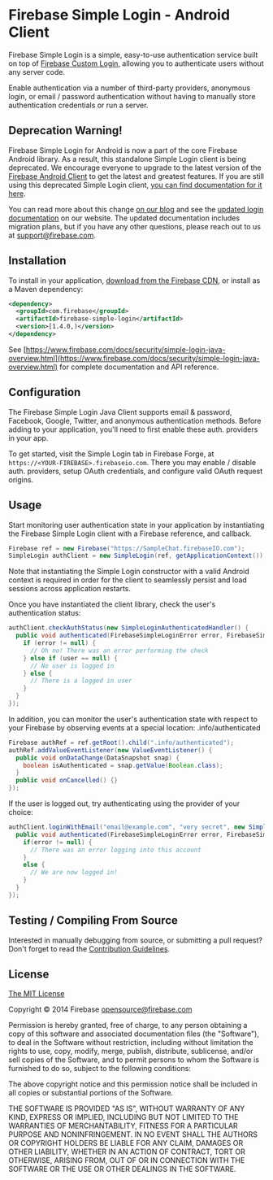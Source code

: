 # Firebase Simple Login - Android Client

Firebase Simple Login is a simple, easy-to-use authentication service built on
top of [Firebase Custom Login](https://www.firebase.com/docs/security/custom-login.html),
allowing you to authenticate users without any server code.

Enable authentication via a number of third-party providers, anonymous login, or email / password authentication without having to manually store authentication credentials or run a server.

## Deprecation Warning!

Firebase Simple Login for Android is now a part of the core Firebase Android library. As a result,
this standalone Simple Login client is being deprecated. We encourage everyone to upgrade to the
latest version of the [Firebase Android Client](https://www.firebase.com/docs/android/) to get the
latest and greatest features. If you are still using this deprecated Simple Login client,
[you can find documentation for it here](./docs/v1).

You can read more about this change [on our blog](https://www.firebase.com/blog/2014-10-03-major-updates-to-firebase-user-auth.html) and see the [updated login documentation](https://www.firebase.com/docs/android/guide/user-auth.html)
on our website. The updated documentation includes migration plans, but if you have any other
questions, please reach out to us at support@firebase.com.

## Installation

To install in your application, [download from the Firebase CDN](https://www.firebase.com/docs/downloads.html),
or install as a Maven dependency:

```xml
<dependency>
  <groupId>com.firebase</groupId>
  <artifactId>firebase-simple-login</artifactId>
  <version>[1.4.0,)</version>
</dependency>
```

See [https://www.firebase.com/docs/security/simple-login-java-overview.html](https://www.firebase.com/docs/security/simple-login-java-overview.html)
for complete documentation and API reference.

## Configuration

The Firebase Simple Login Java Client supports email & password, Facebook, Google,
Twitter, and anonymous authentication methods. Before adding to
your application, you'll need to first enable these auth. providers in your app.

To get started, visit the Simple Login tab in Firebase Forge, at
`https://<YOUR-FIREBASE>.firebaseio.com`. There you may enable / disable auth.
providers, setup OAuth credentials, and configure valid OAuth request origins.

## Usage

Start monitoring user authentication state in your application by instantiating
the Firebase Simple Login client with a Firebase reference, and callback.

```java
Firebase ref = new Firebase("https://SampleChat.firebaseIO.com");
SimpleLogin authClient = new SimpleLogin(ref, getApplicationContext());
```

Note that instantiating the Simple Login constructor with a valid Android context
is required in order for the client to seamlessly persist and load sessions across
application restarts.

Once you have instantiated the client library, check the user's authentication
status:

```java
authClient.checkAuthStatus(new SimpleLoginAuthenticatedHandler() {
  public void authenticated(FirebaseSimpleLoginError error, FirebaseSimpleLoginUser user) {
    if (error != null) {
      // Oh no! There was an error performing the check
    } else if (user == null) {
      // No user is logged in
    } else {
      // There is a logged in user
    }
  }
});
```

In addition, you can monitor the user's authentication state with respect to your Firebase by observing events at a special location: .info/authenticated

```java
Firebase authRef = ref.getRoot().child(".info/authenticated");
authRef.addValueEventListener(new ValueEventListener() {
  public void onDataChange(DataSnapshot snap) {
    boolean isAuthenticated = snap.getValue(Boolean.class);
  }
  public void onCancelled() {}
});
```

If the user is logged out, try authenticating using the provider of your choice:

```java
authClient.loginWithEmail("email@example.com", "very secret", new SimpleLoginAuthenticatedHandler() {
  public void authenticated(FirebaseSimpleLoginError error, FirebaseSimpleLoginUser user) {
    if(error != null) {
      // There was an error logging into this account
    }
    else {
      // We are now logged in!
    }
  }
});
```

## Testing / Compiling From Source

Interested in manually debugging from source, or submitting a pull request?
Don't forget to read the [Contribution Guidelines](https://github.com/firebase/firebase-simple-login-java/blob/master/CONTRIBUTING.md).

License
-------
[The MIT License](http://firebase.mit-license.org)

Copyright © 2014 Firebase <opensource@firebase.com>

Permission is hereby granted, free of charge, to any person obtaining a copy of
this software and associated documentation files (the "Software"), to deal in
the Software without restriction, including without limitation the rights to
use, copy, modify, merge, publish, distribute, sublicense, and/or sell copies
of the Software, and to permit persons to whom the Software is furnished to do
so, subject to the following conditions:

The above copyright notice and this permission notice shall be included in all
copies or substantial portions of the Software.

THE SOFTWARE IS PROVIDED "AS IS", WITHOUT WARRANTY OF ANY KIND, EXPRESS OR
IMPLIED, INCLUDING BUT NOT LIMITED TO THE WARRANTIES OF MERCHANTABILITY,
FITNESS FOR A PARTICULAR PURPOSE AND NONINFRINGEMENT. IN NO EVENT SHALL THE
AUTHORS OR COPYRIGHT HOLDERS BE LIABLE FOR ANY CLAIM, DAMAGES OR OTHER
LIABILITY, WHETHER IN AN ACTION OF CONTRACT, TORT OR OTHERWISE, ARISING FROM,
OUT OF OR IN CONNECTION WITH THE SOFTWARE OR THE USE OR OTHER DEALINGS IN THE
SOFTWARE.
